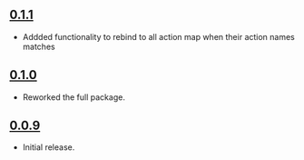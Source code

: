 ## [0.1.1](2024-09-06)

- Addded functionality to rebind to all action map when their action names matches


## [0.1.0](2024-09-05)

- Reworked the full package.

## [0.0.9](2024-04-16)

- Initial release.

